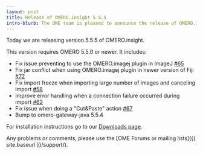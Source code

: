 ```yaml
---
layout: post
title: Release of OMERO.insight 5.5.5
intro-blurb: The OME team is pleased to announce the release of OMERO.insight 5.5.5
---
```

Today we are releasing version 5.5.5 of OMERO.insight.

This version requires OMERO 5.5.0 or newer.
It includes:

- Fix issue preventing to use the OMERO.imagej plugin in ImageJ [#65](https://github.com/ome/omero-insight/pull/65)
- Fix jar conflict when using OMERO.imagej plugin in newer version of Fiji [#72](https://github.com/ome/omero-insight/pull/72)
- Fix import freeze when importing large number of images and canceling import [#58](https://github.com/ome/omero-insight/pull/58)
- Improve error handling when a connection failure occurred during import [#62](https://github.com/ome/omero-insight/pull/62)
- Fix issue when doing a "Cut&Paste" action [#67](https://github.com/ome/omero-insight/pull/67)
- Bump to omero-gateway-java 5.5.4 

For installation instructions go to our 
[Downloads page](https://www.openmicroscopy.org/omero/downloads/).

Any problems or comments, please use the [OME Forums or mailing lists]({{ site.baseurl }}/support/).
